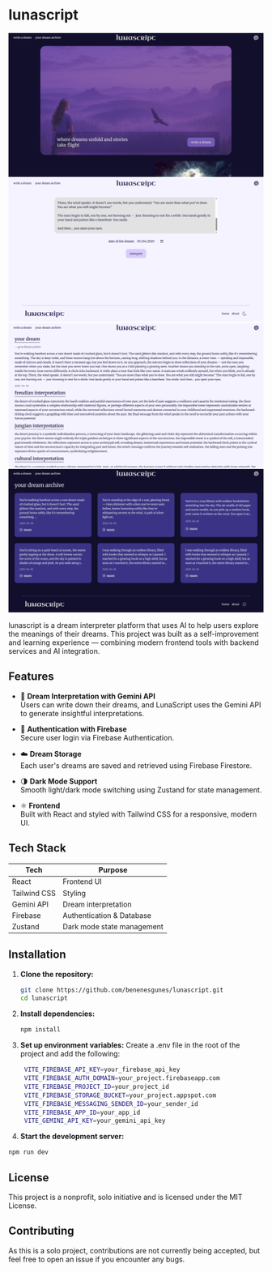 # lunascript

![home](./public/screenshots/home.png)
![journal](./public/screenshots/journal.png)
![interpretation](./public/screenshots/interpretation.png)
![archive](./public/screenshots/archive.png)

lunascript is a dream interpreter platform that uses AI to help users explore the meanings of their dreams. This project was built as a self-improvement and learning experience — combining modern frontend tools with backend services and AI integration.

## Features

- 🔮 **Dream Interpretation with Gemini API**  
  Users can write down their dreams, and LunaScript uses the Gemini API to generate insightful interpretations.

- 🔐 **Authentication with Firebase**  
  Secure user login via Firebase Authentication.

- ☁️ **Dream Storage**  
  Each user's dreams are saved and retrieved using Firebase Firestore.

- 🌗 **Dark Mode Support**  
  Smooth light/dark mode switching using Zustand for state management.

- ⚛️ **Frontend**  
  Built with React and styled with Tailwind CSS for a responsive, modern UI.

## Tech Stack

| Tech        | Purpose                            |
|-------------|------------------------------------|
| React       | Frontend UI                        |
| Tailwind CSS| Styling                            |
| Gemini API  | Dream interpretation               |
| Firebase    | Authentication & Database          |
| Zustand     | Dark mode state management         |

## Installation

1. **Clone the repository:**
   ```bash
   git clone https://github.com/benenesgunes/lunascript.git
   cd lunascript
   ```
2. **Install dependencies:**
   ```bash
   npm install
   ```
3. **Set up environment variables:**
   Create a .env file in the root of the project and add the following:
   ```bash
    VITE_FIREBASE_API_KEY=your_firebase_api_key
    VITE_FIREBASE_AUTH_DOMAIN=your_project.firebaseapp.com
    VITE_FIREBASE_PROJECT_ID=your_project_id
    VITE_FIREBASE_STORAGE_BUCKET=your_project.appspot.com
    VITE_FIREBASE_MESSAGING_SENDER_ID=your_sender_id
    VITE_FIREBASE_APP_ID=your_app_id
    VITE_GEMINI_API_KEY=your_gemini_api_key
   ```
4. **Start the development server:**
  ```bash
  npm run dev
  ```
## License

This project is a nonprofit, solo initiative and is licensed under the MIT License.

## Contributing

As this is a solo project, contributions are not currently being accepted, but feel free to open an issue if you encounter any bugs.

   

